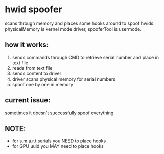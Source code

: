 # hwid spoofer
 scans through memory and places some hooks around to spoof hwids. physicalMemory is kernel mode driver, spooferTool is usermode.
 
 ## how it works:
 
1. sends commands through CMD to retrieve serial number and place in text file
2. reads from text file
3. sends content to driver
4. driver scans physical memory for serial numbers
5. spoof one by one in memory

## current issue:

sometimes it doesn't successfully spoof everything


## NOTE:
- for s.m.a.r.t serials you NEED to place hooks
- for GPU uuid you MAY need to place hooks
